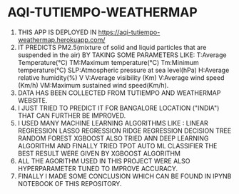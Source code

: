 # AQI-TUTIEMPO-WEATHERMAP

1. THIS APP IS DEPLOYED IN https://aqi-tutiempo-weathermap.herokuapp.com/
2. IT PREDICTS PM2.5(mixture of solid and liquid particles that are suspended in the air) BY TAKING SOME PARAMETERS LIKE:
    T:Average Temperature(°C)
    TM:Maximum temperature(°C)
    Tm:Minimum temperature(°C)
    SLP:Atmospheric pressure at sea level(hPa)
    H:Average relative humidity(%)
    V V:Average visibility (Km)
    V:Average wind speed (Km/h)
    VM:Maximum sustained wind speed(Km/h).
3. DATA HAS BEEN COLLECTED FROM TUTIEMPO AND WEATHERMAP WEBSITE.
4. I JUST TRIED TO PREDICT IT FOR BANGALORE LOCATION ("INDIA") THAT CAN FURTHER BE IMPROVED.
6. I USED MANY MACHINE LEARNING ALGORITHMS LIKE :
    LINEAR REGRESSION
    LASSO REGRESSION
    RIDGE REGRESSION
    DECISION TREE
    RANDOM FOREST
    XGBOOST
   ALSO TRIED ANN DEEP LEARNING ALGORITHM
   AND FINALLY TRIED TPOT AUTO ML CLASSIFIER
   THE BEST RESULT WERE GIVEN BY XGBOOST ALGORITHM
7. ALL THE AGORITHM USED IN THIS PROJECT WERE ALSO HYPERPARAMETER TUNED TO IMPROVE ACCURACY.
8. FINALLY I MADE SOME CONCLUSION WHICH CAN BE FOUND IN IPYNB NOTEBOOK OF THIS REPOSITORY.
